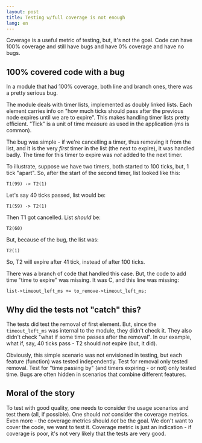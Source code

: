 ```yaml
---
layout: post
title: Testing w/full coverage is not enough
lang: en
---
```


Coverage is a useful metric of testing, but, it's not the goal.  Code
can have 100% coverage and still have bugs and have 0% coverage and
have no bugs. 

## 100% covered code with a bug

In a module that had 100% coverage, both line and branch ones, there
was a pretty serious bug.

The module deals with timer lists, implemented as doubly linked lists.
Each element carries info on "how much ticks should pass after the
previous node expires until we are to expire". This makes handling
timer lists pretty efficient. "Tick" is a unit of time measure as used
in the application (ms is common).

The bug was simple - if we're cancelling a timer, thus removing it
from the list, and it is the very _first_ timer in the list (the
next to expire), it was handled badly. The time for this timer
to expire was _not_ added to the next timer.

To illustrate, suppose we have two timers, both started to 100 ticks,
but, 1 tick "apart". So, after the start of the second timer, list
looked like this:

    T1(99) -> T2(1)

Let's say 40 ticks passed, list would be:

    T1(59) -> T2(1)

Then T1 got cancelled. List _should_ be:

    T2(60)
	
But, because of the bug, the list was:

    T2(1)
	
So, T2 will expire after 41 tick, instead of after 100 ticks.
	
There was a branch of code that handled this case. But, the code
to add time "time to expire" was missing. It was C, and this line
was missing:

    list->timeout_left_ms += to_remove->timeout_left_ms;

## Why did the tests not "catch" this?

The tests did test the removal of first element. But, since the
`timeout_left_ms` was internal to the module, they didn't check it.
They also didn't check "what if some time passes after the removal".
In our example, what if, say, 40 ticks pass - T2 should _not_ expire
(but, it did).

Obviously, this simple scenario was not envisioned in testing, but
each feature (function) was tested independently. Test for removal
only tested removal. Test for "time passing by" (and timers expiring -
or not) only tested time. Bugs are often hidden in scenarios that
combine different features.


## Moral of the story

To test with good quality, one needs to consider the usage scenarios
and test them (all, if possible). One should _not_ consider the
coverage metrics. Even more - the coverage metrics should _not_ be the
goal.  We don't want to cover the code, we want to test it. Coverage
metric is just an indication - if coverage is poor, it's not very
likely that the tests are very good.
